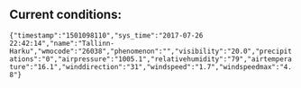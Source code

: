 ## Current conditions: 
 ``` {"timestamp":"1501098110","sys_time":"2017-07-26 22:42:14","name":"Tallinn-Harku","wmocode":"26038","phenomenon":"","visibility":"20.0","precipitations":"0","airpressure":"1005.1","relativehumidity":"79","airtemperature":"16.1","winddirection":"31","windspeed":"1.7","windspeedmax":"4.8"} ```
